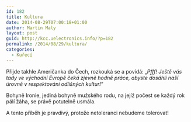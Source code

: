 ```yaml
---
id: 182
title: Kultura
date: 2014-08-29T07:00:18+01:00
author: Martin Maly
layout: post
guid: http://kcc.uelectronics.info/?p=182
permalink: /2014/08/29/kultura/
categories:
  - Kuřecí
---
```

Přijde takhle Američanka do Čech, rozkouká se a povídá: &#8222;_Pfff! Ještě vás tady ve východní Evropě čeká zjevně hodně práce, abyste dosáhli naší úrovně v respektování odlišných kultur!_&#8220;

Bohyně Ironie, jediná bohyně mužského rodu, na jejíž počest se každý rok pálí žáha, se právě potutelně usmála.

A tento příběh je pravdivý, protože netoleranci nebudeme tolerovat!